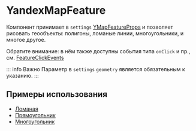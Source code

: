 # YandexMapFeature

Компонент принимает в `settings` [YMapFeatureProps](https://yandex.ru/dev/jsapi30/doc/ru/ref/#YMapFeatureProps) и позволяет рисовать геообъекты: полигоны, ломаные линии, многоугольники, и многое другое.

Обратите внимание: в нём также доступны события типа `onClick` и пр., см. [FeatureClickEvents](https://yandex.ru/dev/jsapi30/doc/ru/ref/#interface-featureclickevents)

::: info Важно
Параметр в `settings` `geometry` является обязательным к указанию.
:::

## Примеры использования
- [Ломаная](/examples/objects/line)
- [Прямоугольник](/examples/objects/rectangle)
- [Многоугольник](/examples/objects/polygon)
